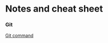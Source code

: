 # Notes and cheat sheet

### Git
[Git command](https://github.com/alexburakov/Notes-and-cheat-sheet/blob/main/Git-command.md)
